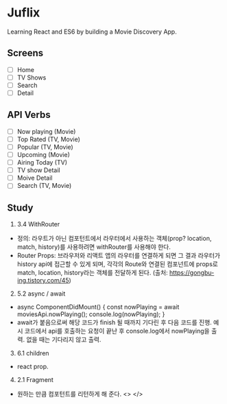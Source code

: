 # Juflix

Learning React and ES6 by building a Movie Discovery App.

## Screens

- [ ] Home
- [ ] TV Shows
- [ ] Search
- [ ] Detail

## API Verbs

- [ ] Now playing (Movie)
- [ ] Top Rated (TV, Movie)
- [ ] Popular (TV, Movie)
- [ ] Upcoming (Movie)
- [ ] Airing Today (TV)
- [ ] TV show Detail
- [ ] Moive Detail
- [ ] Search (TV, Movie)

## Study

1. 3.4 WithRouter
- 정의: 라우트가 아닌 컴포턴트에서 라우터에서 사용하는 객체(prop? location, match, history)를 사용하려면 withRouter를 사용해야 한다.
- Router Props: 브라우저와 리액트 앱의 라우터를 연결하게 되면 그 결과 라우터가 history api에 접근할 수 있게 되며, 각각의 Route와 연결된 컴포넌트에 props로 match, location, history라는 객체를 전달하게 된다.
(출처: https://gongbu-ing.tistory.com/45)

2. 5.2 async / await
- async ComponentDidMount() {
    const nowPlaying = await moviesApi.nowPlaying();
    console.log(nowPlaying);
}
- await가 붙음으로써 해당 코드가 finish 될 때까지 기다린 후 다음 코드를 진행. 예시 코드에서 api를 호출하는 요청이 끝난 후 console.log에서 nowPlaying을 출력. 없을 때는 기다리지 않고 출력.

3. 6.1 children
- react prop. 

4. 2.1 Fragment
- 원하는 만큼 컴포턴트를 리턴하게 해 준다. <> </>